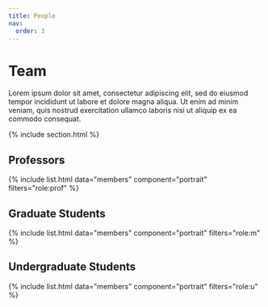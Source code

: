 ```yaml
---
title: People
nav:
  order: 3
---
```


# Team

Lorem ipsum dolor sit amet, consectetur adipiscing elit, sed do eiusmod tempor
incididunt ut labore et dolore magna aliqua. Ut enim ad minim veniam, quis
nostrud exercitation ullamco laboris nisi ut aliquip ex ea commodo consequat.

{% include section.html %}

## Professors

<div style="display: flex; flex-wrap: wrap;">
{% include list.html data="members" component="portrait" filters="role:prof" %}
</div>

## Graduate Students

<div style="display: flex; flex-wrap: wrap;">
  {% include list.html data="members" component="portrait" filters="role:m" %}
</div>

## Undergraduate Students

<div style="display: flex; flex-wrap: wrap;">
{% include list.html data="members" component="portrait" filters="role:u" %}
</div>
